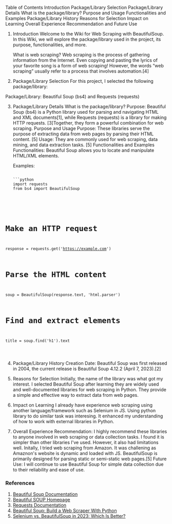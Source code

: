 Table of Contents
Introduction
Package/Library Selection
Package/Library Details
What is the package/library?
Purpose and Usage
Functionalities and Examples
Package/Library History
Reasons for Selection
Impact on Learning
Overall Experience
Recommendation and Future Use

1. Introduction <a name="introduction"></a>
   Welcome to the Wiki for Web Scraping with BeautifulSoup. In this Wiki, we will explore the package/library used in the project, its purpose, functionalities, and more.

   What is web scraping?
   Web scraping is the process of gathering information from the Internet. Even copying and pasting the lyrics of your favorite song is a form of web scraping! However, the words “web scraping” usually refer to a process that involves automation.[4]

2. Package/Library Selection <a name="package-library-selection"></a>
   For this project, I selected the following package/library:

Package/Library: Beautiful Soup (bs4) and Requests (requests)

3. Package/Library Details <a name="package-library-details"></a>
   What is the package/library? <a name="what-is-the-package-library"></a>
   Purpose: Beautiful Soup (bs4) is a Python library used for parsing and navigating HTML and XML documents[1], while Requests (requests) is a library for making HTTP requests. [3]Together, they form a powerful combination for web scraping.
   Purpose and Usage <a name="purpose-and-usage"></a>
   Purpose: These libraries serve the purpose of extracting data from web pages by parsing their HTML content. [5]
   Usage: They are commonly used for web scraping, data mining, and data extraction tasks. [5]
   Functionalities and Examples <a name="functionalities-and-examples"></a>
   Functionalities: Beautiful Soup allows you to locate and manipulate HTML/XML elements.

   Examples:
   <pre>
   <code>
   ```python
   import requests
   from bs4 import BeautifulSoup

# Make an HTTP request

response = requests.get('https://example.com')

# Parse the HTML content

soup = BeautifulSoup(response.text, 'html.parser')

# Find and extract elements

title = soup.find('h1').text

</pre>
</code>

4. Package/Library History <a name="package-library-history"></a>
   Creation Date: Beautiful Soup was first released in 2004, the current release is Beautiful Soup 4.12.2 (April 7, 2023).[2]

5. Reasons for Selection <a name="reasons-for-selection"></a>
   Initially, the name of the library was what got my interest. I selected Beautiful Soup after learning they are widely used and well-documented libraries for web scraping in Python.
   They provide a simple and effective way to extract data from web pages.

6. Impact on Learning <a name="impact-on-learning"></a>
   I already have experience web scraping using another language/framework such as Selenium in JS. Using python library to do similar task was interesing.
   It enhanced my understanding of how to work with external libraries in Python.

7. Overall Experience <a name="overall-experience"></a>
   Recommendation: I highly recommend these libraries to anyone involved in web scraping or data collection tasks. I found it is simpler than other libraries I've used.
   However, it also had limitations well. Initally, I tried web scraping from Amazon. It was challening as Amaznon's website is dynamic and loaded with JS. BeautifulSoup is primarily designed for parsing static or semi-static web pages.[5]
   Future Use: I will continue to use Beautiful Soup for simple data collection due to their reliability and ease of use.

### References

1. [Beautiful Soup Documentation](https://www.crummy.com/software/BeautifulSoup/bs4/doc/)
2. [Beautiful SOUP Homepage](https://www.crummy.com/software/BeautifulSoup/)
3. [Requests Documentation](https://docs.python-requests.org/en/latest/)
4. [Beautiful Soup: Build a Web Scraper With Python](https://realpython.com/beautiful-soup-web-scraper-python/)
5. [Selenium vs. BeautifulSoup in 2023: Which Is Better?](https://www.zenrows.com/blog/selenium-vs-beautifulsoup)
